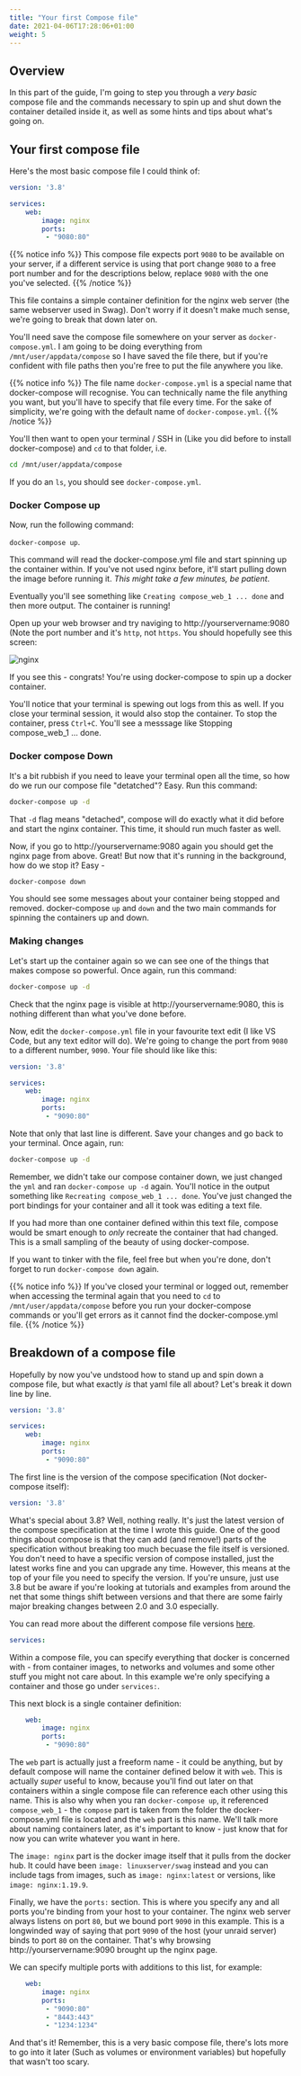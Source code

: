 ```yaml
---
title: "Your first Compose file"
date: 2021-04-06T17:28:06+01:00
weight: 5
---
```


## Overview

In this part of the guide, I'm going to step you through a _very basic_ compose file and the commands necessary to spin up and shut down the container detailed inside it, as well as some hints and tips about what's going on.

## Your first compose file

Here's the most basic compose file I could think of:

```yaml
version: '3.8'

services:
    web:
        image: nginx
        ports:
         - "9080:80"
```

{{% notice info %}}
This compose file expects port `9080` to be available on your server, if a different service is using that port change `9080` to a free port number and for the descriptions below, replace `9080` with the one you've selected.
{{% /notice %}}

This file contains a simple container definition for the nginx web server (the same webserver used in Swag). Don't worry if it doesn't make much sense, we're going to break that down later on.

You'll need save the compose file somewhere on your server as `docker-compose.yml`. I am going to be doing everything from `/mnt/user/appdata/compose` so I have saved the file there, but if you're confident with file paths then you're free to put the file anywhere you like.

{{% notice info %}}
The file name `docker-compose.yml` is a special name that docker-compose will recognise. You can technically name the file anything you want, but you'll have to specify that file every time. For the sake of simplicity, we're going with the default name of `docker-compose.yml`.
{{% /notice %}}

You'll then want to open your terminal / SSH in (Like you did before to install docker-compose) and `cd` to that folder, i.e.

```bash
cd /mnt/user/appdata/compose
```
If you do an `ls`, you should see `docker-compose.yml`.

### Docker Compose up

Now, run the following command:

`docker-compose up`.

This command will read the docker-compose.yml file and start spinning up the container within. If you've not used nginx before, it'll start pulling down the image before running it. *This might take a few minutes, be patient*.

Eventually you'll see something like `Creating compose_web_1 ... done` and then more output. The container is running!

Open up your web browser and try naviging to http://yourservername:9080 (Note the port number and it's `http`, not `https`. You should hopefully see this screen:

![nginx](/images/nginx.png)

If you see this - congrats! You're using docker-compose to spin up a docker container. 

You'll notice that your terminal is spewing out logs from this as well. If you close your terminal session, it would also stop the container. To stop the container, press `Ctrl+C`. You'll see a messsage like Stopping compose_web_1 ... done.

### Docker compose Down

It's a bit rubbish if you need to leave your terminal open all the time, so how do we run our compose file "detatched"? Easy. Run this command:

```bash
docker-compose up -d
```

That `-d` flag means "detached", compose will do exactly what it did before and start the nginx container. This time, it should run much faster as well.

Now, if you go to http://yourservername:9080 again you should get the nginx page from above. Great! But now that it's running in the background, how do we stop it? Easy - 

```bash
docker-compose down
```

You should see some messages about your container being stopped and removed. docker-compose `up` and `down` and the two main commands for spinning the containers up and down.

### Making changes

Let's start up the container again so we can see one of the things that makes compose so powerful. Once again, run this command:

```bash
docker-compose up -d
```

Check that the nginx page is visible at http://yourservername:9080, this is nothing different than what you've done before.

Now, edit the `docker-compose.yml` file in your favourite text edit (I like VS Code, but any text editor will do). We're going to change the port from `9080` to a different number, `9090`. Your file should like like this:

```yaml
version: '3.8'

services:
    web:
        image: nginx
        ports:
         - "9090:80"
```

Note that only that last line is different. Save your changes and go back to your terminal. Once again, run:

```bash
docker-compose up -d
```

Remember, we didn't take our compose container down, we just changed the `yml` and ran `docker-compose up -d` again. You'll notice in the output something like `Recreating compose_web_1 ... done`. You've just changed the port bindings for your container and all it took was editing a text file.

If you had more than one container defined within this text file, compose would be smart enough to _only_ recreate the container that had changed. This is a small sampling of the beauty of using docker-compose.

If you want to tinker with the file, feel free but when you're done, don't forget to run `docker-compose down` again.

{{% notice info %}}
If you've closed your terminal or logged out, remember when accessing the terminal again that you need to `cd` to `/mnt/user/appdata/compose` before you run your docker-compose commands or you'll get errors as it cannot find the docker-compose.yml file.
{{% /notice %}}

## Breakdown of a compose file

Hopefully by now you've undstood how to stand up and spin down a compose file, but what exactly _is_ that yaml file all about? Let's break it down line by line.

```yaml
version: '3.8'

services:
    web:
        image: nginx
        ports:
         - "9090:80"
```

The first line is the version of the compose specification (Not docker-compose itself):

```yaml
version: '3.8'
```

What's special about 3.8? Well, nothing really. It's just the latest version of the compose specification at the time I wrote this guide. One of the good things about compose is that they can add (and remove!) parts of the specification without breaking too much becuase the file itself is versioned. You don't need to have a specific version of compose installed, just the latest works fine and you can upgrade any time. However, this means at the top of your file you need to specify the version. If you're unsure, just use 3.8 but be aware if you're looking at tutorials and examples from around the net that some things shift between versions and that there are some fairly major breaking changes between 2.0 and 3.0 especially.

You can read more about the different compose file versions [here](https://docs.docker.com/compose/compose-file/compose-versioning/).

```yaml
services:
```

Within a compose file, you can specify everything that docker is concerned with - from container images, to networks and volumes and some other stuff you might not care about. In this example we're only specifying a container and those go under `services:`. 

This next block is a single container definition:
```yaml
    web:
        image: nginx
        ports:
         - "9090:80"
```

The `web` part is actually just a freeform name - it could be anything, but by default compose will name the container defined below it with `web`. This is actually _super_ useful to know, because you'll find out later on that containers within a single compose file can reference each other using this name. This is also why when you ran `docker-compose up`, it referenced `compose_web_1` - the `compose` part is taken from the folder the docker-compose.yml file is located and the `web` part is this name. We'll talk more about naming containers later, as it's important to know - just know that for now you can write whatever you want in here.

The `image: nginx` part is the docker image itself that it pulls from the docker hub. It could have been `image: linuxserver/swag` instead and you can include tags from images, such as `image: nginx:latest` or versions, like `image: nginx:1.19.9`.

Finally, we have the `ports:` section. This is where you specify any and all ports you're binding from your host to your container. The nginx web server always listens on port `80`, but we bound port `9090` in this example. This is a longwinded way of saying that port `9090` of the host (your unraid server) binds to port `80` on the container. That's why browsing http://yourservername:9090 brought up the nginx page.

We can specify multiple ports with additions to this list, for example:

```yaml
    web:
        image: nginx
        ports:
         - "9090:80"
		 - "8443:443"
		 - "1234:1234"
```

And that's it! Remember, this is a very basic compose file, there's lots more to go into it later (Such as volumes or environment variables) but hopefully that wasn't too scary. 